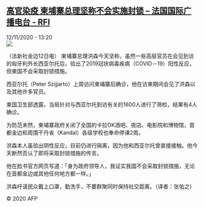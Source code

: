 <!--1605185719000-->
[高官染疫 柬埔寨总理坚称不会实施封锁 – 法国国际广播电台 - RFI](http://www.rfi.fr//cn/contenu/20201112-%E9%AB%98%E5%AE%98%E6%9F%93%E7%96%AB-%E6%9F%AC%E5%9F%94%E5%AF%A8%E6%80%BB%E7%90%86%E5%9D%9A%E7%A7%B0%E4%B8%8D%E4%BC%9A%E5%AE%9E%E6%96%BD%E5%B0%81%E9%94%81)
------

<div>12/11/2020 - 13:20</div><img src="https://s.rfi.fr/media/display/6cbdc024-24e4-11eb-b112-005056bff430/w:310/p:16x9/int0018b.201112202004.jpg"><div class="t-content__body u-clearfix"><p>（法新社金边12日电）    柬埔寨总理洪森今天坚称，虽然一些高层官员在会见到访的匈牙利外长西亚尔托后，验出了2019冠状病毒疾病（COVID－19）阳性反应，但柬国不会采取封锁措施。</p><p>    西亚尔托（Peter Szijjarto）上周访问柬埔寨后确诊，他在访柬期间会见了洪森以及其他许多官员。</p><p>    柬国卫生部透露，当局针对与西亚尔托到访有关的1600人进行了筛检，结果有4人确诊。</p><p>    为防范未然，柬埔寨政府关闭了全国的卡拉OK酒吧、夜店、电影院和博物馆，首都金边和周围干丹省（Kandal）各级学校也奉命停课2周。</p><p>    洪森本人虽验出阴性反应，目前仍进行隔离，因为他和西亚尔托曾直接接触。他今天断然否认了即将采取封锁措施的传言。</p><p>    他在脸书官方网页写道：「身为政府领导人，我证实我国不会采取封锁措施，无论在首都金边或其他任何地方都一样。」</p><p>    洪森吁请民众戴上口罩，勤洗手，不要群聚同时保持社交距离。（译者：张佑之）</p><p class="t-copyright">© 2020 AFP</p>        </div>
